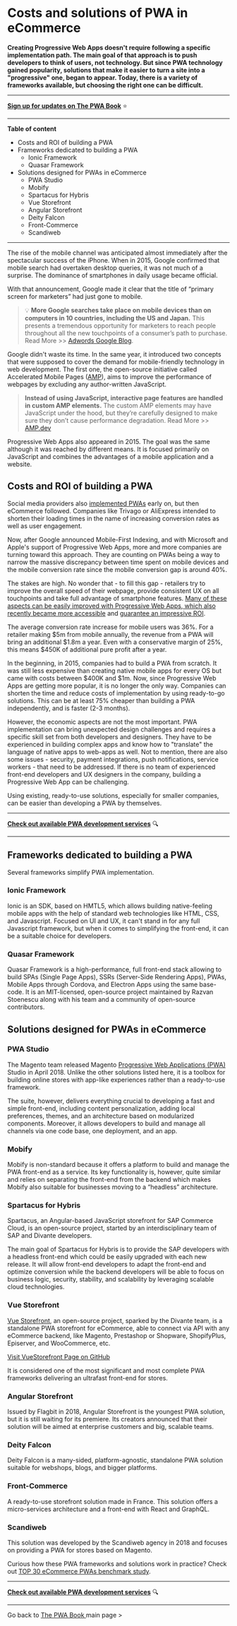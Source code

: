 ﻿# Costs and solutions of PWA in eCommerce 

**Creating Progressive Web Apps doesn't require following a specific implementation path. The main goal of that approach is to push developers to think of users, not technology. But since PWA technology gained popularity, solutions that make it easier to turn a site into a "progressive" one, began to appear. Today, there is a variety of frameworks available, but choosing the right one can be difficult.**

------

**[Sign up for updates on The PWA Book](https://divante.com/pwabook#form)** ⭐️   

------
 
**Table of content**

- Costs and ROI of building a PWA
- Frameworks dedicated to building a PWA
  - Ionic Framework
  - Quasar Framework
- Solutions designed for PWAs in eCommerce
  - PWA Studio 
  - Mobify
  - Spartacus for Hybris
  - Vue Storefront
  - Angular Storefront
  - Deity Falcon
  - Front-Commerce
  - Scandiweb  
  
------

The rise of the mobile channel was anticipated almost immediately after the spectacular success of the iPhone. When in 2015, Google confirmed that mobile search had overtaken desktop queries, it was not much of a surprise. The dominance of smartphones in daily usage became official.

With that announcement, Google made it clear that the title of “primary screen for marketers” had just gone to mobile.


 
>💡 **More Google searches take place on mobile devices than on computers in 10 countries, including the US and Japan.** This presents a tremendous opportunity for marketers to reach people throughout all the new touchpoints of a consumer’s path to purchase. Read More >> [Adwords Google Blog](https://adwords.googleblog.com/2015/05/building-for-next-moment.html).



Google didn't waste its time. In the same year, it introduced two concepts that were supposed to cover the demand for mobile-friendly technology in web development. The first one, the open-source initiative called Accelerated Mobile Pages ([AMP](https://divante.com/blog/tag/amp/)), aims to improve the performance of webpages by excluding any author-written JavaScript.


>**Instead of using JavaScript, interactive page features are handled in custom AMP elements.** The custom AMP elements may have JavaScript under the hood, but they’re carefully designed to make sure they don’t cause performance degradation. Read More >> [AMP.dev](https://amp.dev/about/how-amp-works/)


Progressive Web Apps also appeared in 2015. The goal was the same although it was reached by different means. It is focused primarily on JavaScript and combines the advantages of a mobile application and a website.

## Costs and ROI of building a PWA

Social media providers also [implemented PWAs](https://divante.com/blog/tag/pwa-implementation/) early on, but then eCommerce followed. Companies like Trivago or AliExpress intended to shorten their loading times in the name of increasing conversion rates as well as user engagement.

Now, after Google announced Mobile-First Indexing, and with Microsoft and Apple's support of Progressive Web Apps, more and more companies are turning toward this approach. They are counting on PWAs being a way to narrow the massive discrepancy between time spent on mobile devices and the mobile conversion rate since the mobile conversion gap is around 40%.

The stakes are high. No wonder that - to fill this gap - retailers try to improve the overall speed of their webpage, provide consistent UX on all touchpoints and take full advantage of smartphone features. [Many of these aspects can be easily improved with Progressive Web Apps, which also recently became more accessible](https://divante.co/blog/pwa-solutions-for-ecommerce-comparison/) and [guarantee an impressive ROI](https://divante.co/blog/pwa-solutions-for-ecommerce-comparison/).

The average conversion rate increase for mobile users was 36%. For a retailer making $5m from mobile annually, the revenue from a PWA will bring an additional $1.8m a year. Even with a conservative margin of 25%, this means $450K of additional pure profit after a year.

In the beginning, in 2015, companies had to build a PWA from scratch. It was still less expensive than creating native mobile apps for every OS but came with costs between $400K and $1m. Now, since Progressive Web Apps are getting more popular, it is no longer the only way. Companies can shorten the time and reduce costs of implementation by using ready-to-go solutions. This can be at least 75% cheaper than building a PWA independently, and is faster (2-3 months).

However, the economic aspects are not the most important. PWA implementation can bring unexpected design challenges and requires a specific skill set from both developers and designers. They have to be experienced in building complex apps and know how to "translate" the language of native apps to web-apps as well. Not to mention, there are also some issues - security, payment integrations, push notifications, service workers - that need to be addressed. If there is no team of experienced front-end developers and UX designers in the company, building a Progressive Web App can be challenging.

Using existing, ready-to-use solutions, especially for smaller companies, can be easier than developing a PWA by themselves.

  
  

---


 **[Check out available PWA development services](https://divante.com/services/progressive-web-apps)** 🔍


---

## Frameworks dedicated to building a PWA

Several frameworks simplify PWA implementation.

### Ionic Framework

Ionic is an SDK, based on HMTL5, which allows building native-feeling mobile apps with the help of standard web technologies like HTML, CSS, and Javascript. Focused on UI and UX, it can't stand in for any full Javascript framework, but when it comes to simplifying the front-end, it can be a suitable choice for developers.

### Quasar Framework

Quasar Framework is a high-performance, full front-end stack allowing to build SPAs (Single Page Apps), SSRs (Server-Side Rendering Apps), PWAs, Mobile Apps through Cordova, and Electron Apps using the same base-code. It is an MIT-licensed, open-source project maintained by Razvan Stoenescu along with his team and a community of open-source contributors.

## Solutions designed for PWAs in eCommerce

### PWA Studio

The Magento team released Magento [Progressive Web Applications (PWA)](https://divante.co/blog/how-does-pwa-studio-change-developing-pwa-solutions/) Studio in April 2018. Unlike the other solutions listed here, it is a toolbox for building online stores with app-like experiences rather than a ready-to-use framework.

The suite, however, delivers everything crucial to developing a fast and simple front-end, including content personalization, adding local preferences, themes, and an architecture based on modularized components. Moreover, it allows developers to build and manage all channels via one code base, one deployment, and an app.

### Mobify

Mobify is non-standard because it offers a platform to build and manage the PWA front-end as a service. Its key functionality is, however, quite similar and relies on separating the front-end from the backend which makes Mobify also suitable for businesses moving to a “headless” architecture.

### Spartacus for Hybris

Spartacus, an Angular-based JavaScript storefront for SAP Commerce Cloud, is an open-source project, started by an interdisciplinary team of SAP and Divante developers.

The main goal of Spartacus for Hybris is to provide the SAP developers with a headless front-end which could be easily upgraded with each new release. It will allow front-end developers to adapt the front-end and optimize conversion while the backend developers will be able to focus on business logic, security, stability, and scalability by leveraging scalable cloud technologies.

### Vue Storefront

[Vue Storefront](https://www.vuestorefront.io/), an open-source project, sparked by the Divante team, is a standalone PWA storefront for eCommerce, able to connect via API with any eCommerce backend, like Magento, Prestashop or Shopware, ShopifyPlus, Episerver, and WooCommerce, etc.

[Visit VueStorefront Page on GitHub](https://github.com/DivanteLtd/vue-storefront)

It is considered one of the most significant and most complete PWA frameworks delivering an ultrafast front-end for stores.

  
### Angular Storefront

Issued by Flagbit in 2018, Angular Storefront is the youngest PWA solution, but it is still waiting for its premiere. Its creators announced that their solution will be aimed at enterprise customers and big, scalable teams.

### Deity Falcon

Deity Falcon is a many-sided, platform-agnostic, standalone PWA solution suitable for webshops, blogs, and bigger platforms.

### Front-Commerce

A ready-to-use storefront solution made in France. This solution offers a micro-services architecture and a front-end with React and GraphQL.

### Scandiweb

This solution was developed by the Scandiweb agency in 2018 and focuses on providing a PWA for stores based on Magento.

Curious how these PWA frameworks and solutions work in practice? Check out [TOP 30 eCommerce PWAs benchmark study](https://go.divante.co/top-30-progressive-web-apps/).

---


 **[Check out available PWA development services](https://divante.com/services/progressive-web-apps)** 🔍


---
 
 Go back to [The PWA Book ](https://divante.com/pwabook) main page >

